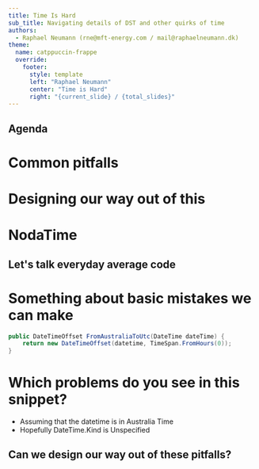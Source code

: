```yaml
---
title: Time Is Hard 
sub_title: Navigating details of DST and other quirks of time
authors:
  - Raphael Neumann (rne@mft-energy.com / mail@raphaelneumann.dk)
theme:
  name: catppuccin-frappe
  override:
    footer:
      style: template
      left: "Raphael Neumann"
      center: "Time is Hard"
      right: "{current_slide} / {total_slides}"
---
```

Agenda
---


# Common pitfalls
# Designing our way out of this
# NodaTime


<!-- end_slide -->

Let's talk everyday average code
---

# Something about basic mistakes we can make

```csharp
public DateTimeOffset FromAustraliaToUtc(DateTime dateTime) {
    return new DateTimeOffset(datetime, TimeSpan.FromHours(0));
}
```

<!-- pause -->

# Which problems do you see in this snippet?

<!-- pause -->

<!-- incremental_lists: true -->
- Assuming that the datetime is in Australia Time
- Hopefully DateTime.Kind is Unspecified



<!-- incremental_lists: false -->


<!-- end_slide -->

Can we design our way out of these pitfalls?
---

